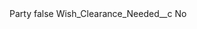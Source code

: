 <?xml version="1.0" encoding="UTF-8"?>
<CustomMetadata xmlns="http://soap.sforce.com/2006/04/metadata" xmlns:xsi="http://www.w3.org/2001/XMLSchema-instance" xmlns:xsd="http://www.w3.org/2001/XMLSchema">
    <label>Party</label>
    <protected>false</protected>
    <values>
        <field>Wish_Clearance_Needed__c</field>
        <value xsi:type="xsd:string">No</value>
    </values>
</CustomMetadata>
